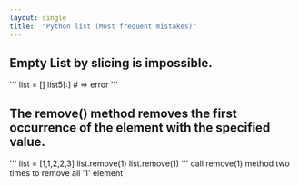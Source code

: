 ```yaml
---
layout: single
title:  "Python list (Most frequent mistakes)"
---
```


## Empty List by slicing is impossible.
'''
list = []
list5[:] # => error
'''

## The remove() method removes the first occurrence of the element with the specified value.
'''
list = [1,1,2,2,3]
list.remove(1)
list.remove(1)
'''
call remove(1) method two times to remove all '1' element

